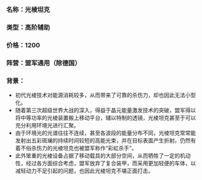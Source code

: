 ### 名称：光棱坦克
### 类型：高阶辅助
### 价格：1200
### 阵营：盟军通用（除德国）
### 背景：
* 初代光棱技术对能源消耗较多，从而带来了可靠的杀伤力，却也因此无法小型化。
* 随着第三次超级世界大战的深入，得益于晶元能量激发技术的突破，盟军得以将中等功率的光棱装置搬上移动平台，辅以特制的透镜，光棱坦克甚至于可以充分利用环境光进行汇聚。
* 由于环境光的光谱往往不连续，甚至各波段的能量分布不同，光棱坦克常常能发射出五彩斑斓的持续时间较短的高能光束，并在目标表面产生折射。仍然有着不俗杀伤力的光棱坦克也被盟军称作“彩虹杀手”。
* 此外笨重的光棱设备占据了移动载具的大部分空间，从而牺牲了一定的机动性，经过各方面综合考虑，盟军放弃了复合装甲，而采用更加轻便的车体，以减轻动力不足引起的问题，也因此光棱坦克不堪正面打击。
